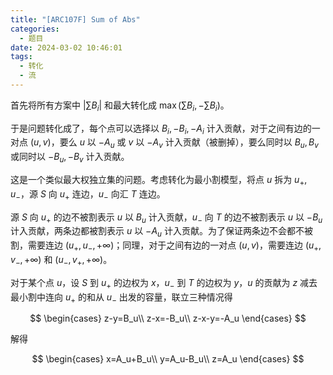 ```yaml
---
title: "[ARC107F] Sum of Abs"
categories:
  - 题目
date: 2024-03-02 10:46:01
tags:
  - 转化
  - 流
---
```

首先将所有方案中 $\vert\sum B_i\vert$ 和最大转化成 $\max(\sum B_i,-\sum B_i)$。

于是问题转化成了，每个点可以选择以 $B_i,-B_i,-A_i$ 计入贡献，对于之间有边的一对点 $(u,v)$，要么 $u$ 以 $-A_u$ 或 $v$ 以 $-A_v$ 计入贡献（被删掉），要么同时以 $B_u,B_v$ 或同时以 $-B_u,-B_v$ 计入贡献。

这是一个类似最大权独立集的问题。考虑转化为最小割模型，将点 $u$ 拆为 $u_+,u_-$，源 $S$ 向 $u_+$ 连边，$u_-$ 向汇 $T$ 连边。

源 $S$ 向 $u_+$ 的边不被割表示 $u$ 以 $B_u$ 计入贡献，$u_-$ 向 $T$ 的边不被割表示 $u$ 以 $-B_u$ 计入贡献，两条边都被割表示 $u$ 以 $-A_u$ 计入贡献。为了保证两条边不会都不被割，需要连边 $(u_+,u_-,+\infty)$；同理，对于之间有边的一对点 $(u,v)$，需要连边 $(u_+,v_-,+\infty)$ 和 $(u_-,v_+,+\infty)$。

对于某个点 $u$，设 $S$ 到 $u_+$ 的边权为 $x$，$u_-$ 到 $T$ 的边权为 $y$，$u$ 的贡献为 $z$ 减去最小割中连向 $u_+$ 的和从 $u_-$ 出发的容量，联立三种情况得

$$
\begin{cases}
z-y=B_u\\
z-x=-B_u\\
z-x-y=-A_u
\end{cases}
$$

解得

$$
\begin{cases}
x=A_u+B_u\\
y=A_u-B_u\\
z=A_u
\end{cases}
$$
